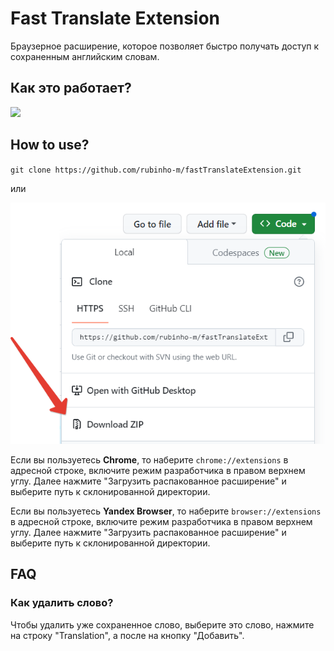 # Fast Translate Extension
Браузерное расширение, которое позволяет быстро получать доступ к сохраненным английским словам.

## Как это работает?

![](https://github.com/rubinho-m/fastTranslateExtension/blob/master/images/example.gif)

## How to use?

`git clone https://github.com/rubinho-m/fastTranslateExtension.git`

или

![](https://github.com/rubinho-m/fastTranslateExtension/blob/master/images/exampleDownload.png)

Если вы пользуетесь **Chrome**, то наберите `chrome://extensions` в адресной строке, включите режим разработчика в правом верхнем углу. Далее нажмите "Загрузить распакованное расширение" и выберите путь к склонированной директории.

Если вы пользуетесь **Yandex Browser**, то наберите `browser://extensions` в адресной строке, включите режим разработчика в правом верхнем углу. Далее нажмите "Загрузить распакованное расширение" и выберите путь к склонированной директории.

## FAQ

### Как удалить слово?

Чтобы удалить уже сохраненное слово, выберите это слово, нажмите на строку "Translation", а после на кнопку "Добавить".
